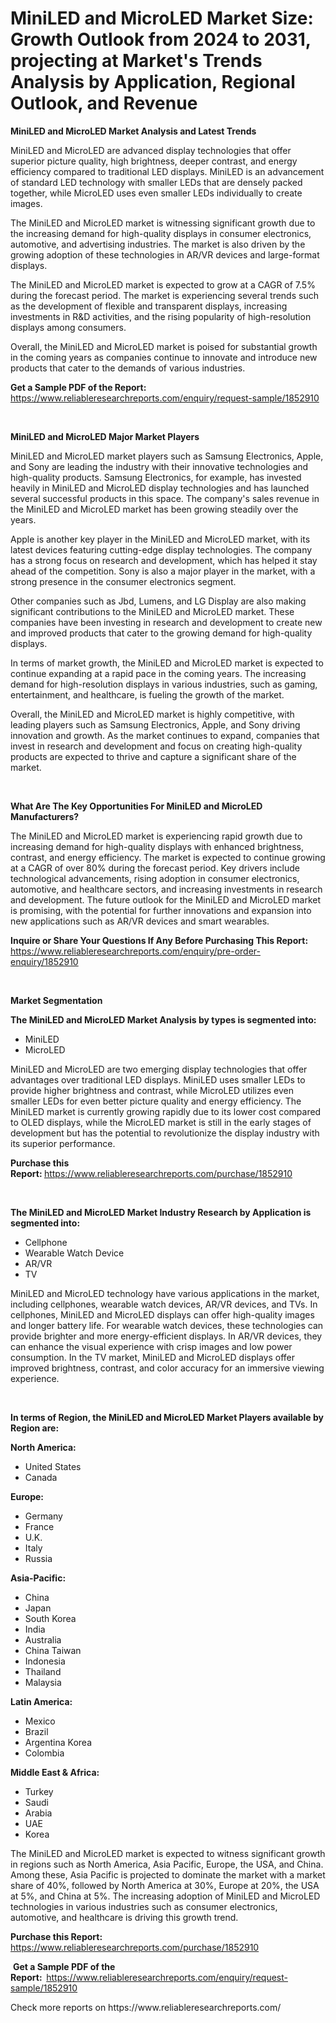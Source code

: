 <p><h1>MiniLED and MicroLED Market Size: Growth Outlook from 2024 to 2031, projecting at Market's Trends Analysis by Application, Regional Outlook, and Revenue</h1></p><p><strong>MiniLED and MicroLED Market Analysis and Latest Trends</strong></p>
<p><p>MiniLED and MicroLED are advanced display technologies that offer superior picture quality, high brightness, deeper contrast, and energy efficiency compared to traditional LED displays. MiniLED is an advancement of standard LED technology with smaller LEDs that are densely packed together, while MicroLED uses even smaller LEDs individually to create images.</p><p>The MiniLED and MicroLED market is witnessing significant growth due to the increasing demand for high-quality displays in consumer electronics, automotive, and advertising industries. The market is also driven by the growing adoption of these technologies in AR/VR devices and large-format displays.</p><p>The MiniLED and MicroLED market is expected to grow at a CAGR of 7.5% during the forecast period. The market is experiencing several trends such as the development of flexible and transparent displays, increasing investments in R&D activities, and the rising popularity of high-resolution displays among consumers.</p><p>Overall, the MiniLED and MicroLED market is poised for substantial growth in the coming years as companies continue to innovate and introduce new products that cater to the demands of various industries.</p></p>
<p><strong>Get a Sample PDF of the Report:&nbsp;</strong> <a href="https://www.reliableresearchreports.com/enquiry/request-sample/1852910">https://www.reliableresearchreports.com/enquiry/request-sample/1852910</a></p>
<p>&nbsp;</p>
<p><strong>MiniLED and MicroLED Major Market Players</strong></p>
<p><p>MiniLED and MicroLED market players such as Samsung Electronics, Apple, and Sony are leading the industry with their innovative technologies and high-quality products. Samsung Electronics, for example, has invested heavily in MiniLED and MicroLED display technologies and has launched several successful products in this space. The company's sales revenue in the MiniLED and MicroLED market has been growing steadily over the years.</p><p>Apple is another key player in the MiniLED and MicroLED market, with its latest devices featuring cutting-edge display technologies. The company has a strong focus on research and development, which has helped it stay ahead of the competition. Sony is also a major player in the market, with a strong presence in the consumer electronics segment.</p><p>Other companies such as Jbd, Lumens, and LG Display are also making significant contributions to the MiniLED and MicroLED market. These companies have been investing in research and development to create new and improved products that cater to the growing demand for high-quality displays.</p><p>In terms of market growth, the MiniLED and MicroLED market is expected to continue expanding at a rapid pace in the coming years. The increasing demand for high-resolution displays in various industries, such as gaming, entertainment, and healthcare, is fueling the growth of the market.</p><p>Overall, the MiniLED and MicroLED market is highly competitive, with leading players such as Samsung Electronics, Apple, and Sony driving innovation and growth. As the market continues to expand, companies that invest in research and development and focus on creating high-quality products are expected to thrive and capture a significant share of the market.</p></p>
<p>&nbsp;</p>
<p><strong>What Are The Key Opportunities For MiniLED and MicroLED Manufacturers?</strong></p>
<p><p>The MiniLED and MicroLED market is experiencing rapid growth due to increasing demand for high-quality displays with enhanced brightness, contrast, and energy efficiency. The market is expected to continue growing at a CAGR of over 80% during the forecast period. Key drivers include technological advancements, rising adoption in consumer electronics, automotive, and healthcare sectors, and increasing investments in research and development. The future outlook for the MiniLED and MicroLED market is promising, with the potential for further innovations and expansion into new applications such as AR/VR devices and smart wearables.</p></p>
<p><strong>Inquire or Share Your Questions If Any Before Purchasing This Report:</strong> <a href="https://www.reliableresearchreports.com/enquiry/pre-order-enquiry/1852910">https://www.reliableresearchreports.com/enquiry/pre-order-enquiry/1852910</a></p>
<p>&nbsp;</p>
<p><strong>Market Segmentation</strong></p>
<p><strong>The MiniLED and MicroLED Market Analysis by types is segmented into:</strong></p>
<p><ul><li>MiniLED</li><li>MicroLED</li></ul></p>
<p><p>MiniLED and MicroLED are two emerging display technologies that offer advantages over traditional LED displays. MiniLED uses smaller LEDs to provide higher brightness and contrast, while MicroLED utilizes even smaller LEDs for even better picture quality and energy efficiency. The MiniLED market is currently growing rapidly due to its lower cost compared to OLED displays, while the MicroLED market is still in the early stages of development but has the potential to revolutionize the display industry with its superior performance.</p></p>
<p><strong>Purchase this Report:&nbsp;</strong><a href="https://www.reliableresearchreports.com/purchase/1852910">https://www.reliableresearchreports.com/purchase/1852910</a></p>
<p>&nbsp;</p>
<p><strong>The MiniLED and MicroLED Market Industry Research by Application is segmented into:</strong></p>
<p><ul><li>Cellphone</li><li>Wearable Watch Device</li><li>AR/VR</li><li>TV</li></ul></p>
<p><p>MiniLED and MicroLED technology have various applications in the market, including cellphones, wearable watch devices, AR/VR devices, and TVs. In cellphones, MiniLED and MicroLED displays can offer high-quality images and longer battery life. For wearable watch devices, these technologies can provide brighter and more energy-efficient displays. In AR/VR devices, they can enhance the visual experience with crisp images and low power consumption. In the TV market, MiniLED and MicroLED displays offer improved brightness, contrast, and color accuracy for an immersive viewing experience.</p></p>
<p>&nbsp;</p>
<p><strong>In terms of Region, the MiniLED and MicroLED Market Players available by Region are:</strong></p>
<p>
    <p> <strong> North America: </strong>
        <ul>
            <li>United States</li>
            <li>Canada</li>
        </ul>
        </p> 
    <p> <strong> Europe: </strong>
        <ul>
            <li>Germany</li>
            <li>France</li>
            <li>U.K.</li>
            <li>Italy</li>
            <li>Russia</li>
        </ul>
        </p> 
    <p> <strong> Asia-Pacific: </strong>
        <ul>
            <li>China</li>
            <li>Japan</li>
            <li>South Korea</li>
            <li>India</li>
            <li>Australia</li>
            <li>China Taiwan</li>
            <li>Indonesia</li>
            <li>Thailand</li>
            <li>Malaysia</li>
        </ul>
        </p> 
    <p> <strong> Latin America: </strong>
        <ul>
            <li>Mexico</li>
            <li>Brazil</li>
            <li>Argentina Korea</li>
            <li>Colombia</li>
        </ul>
        </p> 
    <p> <strong> Middle East & Africa: </strong>
        <ul>
            <li>Turkey</li>
            <li>Saudi</li>
            <li>Arabia</li>
            <li>UAE</li>
            <li>Korea</li>
        </ul>
    </p>
    </p>
<p><p>The MiniLED and MicroLED market is expected to witness significant growth in regions such as North America, Asia Pacific, Europe, the USA, and China. Among these, Asia Pacific is projected to dominate the market with a market share of 40%, followed by North America at 30%, Europe at 20%, the USA at 5%, and China at 5%. The increasing adoption of MiniLED and MicroLED technologies in various industries such as consumer electronics, automotive, and healthcare is driving this growth trend.</p></p>
<p><strong>Purchase this Report: </strong><a href="https://www.reliableresearchreports.com/purchase/1852910">https://www.reliableresearchreports.com/purchase/1852910</a></p>
<p>&nbsp;<strong>Get a Sample PDF of the Report:&nbsp;&nbsp;</strong><a href="https://www.reliableresearchreports.com/enquiry/request-sample/1852910">https://www.reliableresearchreports.com/enquiry/request-sample/1852910</a></p>
<p><strong></strong></p>
<p>Check more reports on https://www.reliableresearchreports.com/</p>